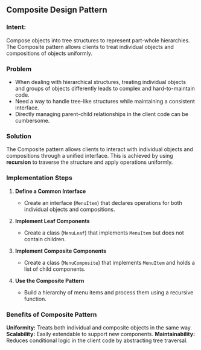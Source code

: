 ## Composite Design Pattern

### **Intent:**
Compose objects into tree structures to represent part-whole hierarchies. The Composite pattern allows clients to treat individual objects and compositions of objects uniformly.

### **Problem**
- When dealing with hierarchical structures, treating individual objects and groups of objects differently leads to complex and hard-to-maintain code.
- Need a way to handle tree-like structures while maintaining a consistent interface.
- Directly managing parent-child relationships in the client code can be cumbersome.

### **Solution**
The Composite pattern allows clients to interact with individual objects and compositions through a unified interface. This is achieved by using **recursion** to traverse the structure and apply operations uniformly.

### **Implementation Steps**

1. **Define a Common Interface**
   - Create an interface (`MenuItem`) that declares operations for both individual objects and compositions.

2. **Implement Leaf Components**
   - Create a class (`MenuLeaf`) that implements `MenuItem` but does not contain children.

3. **Implement Composite Components**
   - Create a class (`MenuComposite`) that implements `MenuItem` and holds a list of child components.

4. **Use the Composite Pattern**
   - Build a hierarchy of menu items and process them using a recursive function.

### **Benefits of Composite Pattern**
**Uniformity:** Treats both individual and composite objects in the same way.
**Scalability:** Easily extendable to support new components.
**Maintainability:** Reduces conditional logic in the client code by abstracting tree traversal.
